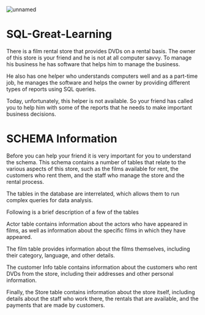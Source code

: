 ![unnamed](https://github.com/shankhaneeldutta667/SQL-Great-Learning/assets/113512673/2c5adb27-97b5-4e38-bc8c-ca07b000468d)
# SQL-Great-Learning
There is a film rental store that provides DVDs on a rental basis. The owner of this store is your friend and he is not at all computer savvy. To manage his business he has software that helps him to manage the business.

He also has one helper who understands computers well and as a part-time job, he manages the software and helps the owner by providing different types of reports using SQL queries.

Today, unfortunately, this helper is not available. So your friend has called you to help him with some of the reports that he needs to make important business decisions.
# SCHEMA Information
Before you can help your friend it is very important for you to understand the schema. This schema contains a number of tables that relate to the various aspects of this store, such as the films available for rent, the customers who rent them, and the staff who manage the store and the rental process.

The tables in the database are interrelated, which allows them to run complex queries for data analysis.

Following is a brief description of a few of the tables

Actor table contains information about the actors who have appeared in films, as well as information about the specific films in which they have appeared.

The film table provides information about the films themselves, including their category, language, and other details.

The customer Info table contains information about the customers who rent DVDs from the store, including their addresses and other personal information.

Finally, the Store table contains information about the store itself, including details about the staff who work there, the rentals that are available, and the payments that are made by customers.
